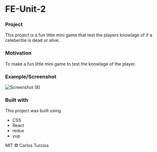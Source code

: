 # FE-Unit-2

### Project

This project is a fun little mini game that test the players knowlage of if a celeberitie is dead or alive.



### Motivation 
To make a fun little mini game to test the knowlage of the player.



### Example/Screenshot

![Screenshot (8)](https://user-images.githubusercontent.com/52684059/113808266-89191b80-971a-11eb-8d6c-07a9daa972d7.png)

### Built with 

This project was built using 

- CSS
- React 
- redux
- yup










MIT © Carlos Turcios

